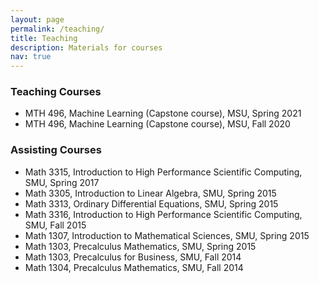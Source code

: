 ```yaml
---
layout: page
permalink: /teaching/
title: Teaching
description: Materials for courses
nav: true
---
```


### Teaching Courses
* MTH 496, Machine Learning (Capstone course), MSU, Spring 2021
* MTH 496, Machine Learning (Capstone course), MSU, Fall 2020

### Assisting Courses
* Math 3315, Introduction to High Performance Scientific Computing, SMU, Spring 2017
* Math 3305, Introduction to Linear Algebra, SMU, Spring 2015
* Math 3313, Ordinary Differential Equations, SMU, Spring 2015
* Math 3316, Introduction to High Performance Scientific Computing, SMU, Fall 2015
* Math 1307, Introduction to Mathematical Sciences, SMU, Spring 2015
* Math 1303, Precalculus Mathematics, SMU, Spring 2015
* Math 1303, Precalculus for Business, SMU, Fall 2014
* Math 1304, Precalculus Mathematics, SMU, Fall 2014
